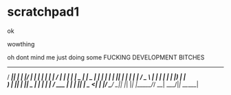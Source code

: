 scratchpad1
===========

ok

wowthing


oh dont mind me just doing some FUCKING DEVELOPMENT BITCHES


 ____  _   _  ____ _   _   _____ _____    _  _____ _   _ ____  _____ 
/ ___|| | | |/ ___| | | | |  ___| ____|  / \|_   _| | | |  _ \| ____|
\___ \| | | | |   | |_| | | |_  |  _|   / _ \ | | | | | | |_) |  _|  
 ___) | |_| | |___|  _  | |  _| | |___ / ___ \| | | |_| |  _ <| |___ 
|____/ \___/ \____|_| |_| |_|   |_____/_/   \_\_|  \___/|_| \_\_____|
                                                                     


